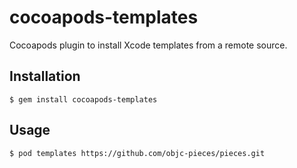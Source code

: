 # cocoapods-templates

Cocoapods plugin to install Xcode templates from a remote source.

## Installation

    $ gem install cocoapods-templates

## Usage

    $ pod templates https://github.com/objc-pieces/pieces.git
